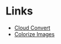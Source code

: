 # Links

- [Cloud Convert](https://cloudconvert.com/)
- [Colorize Images](http://manytools.org/image/colorize-filter/)
